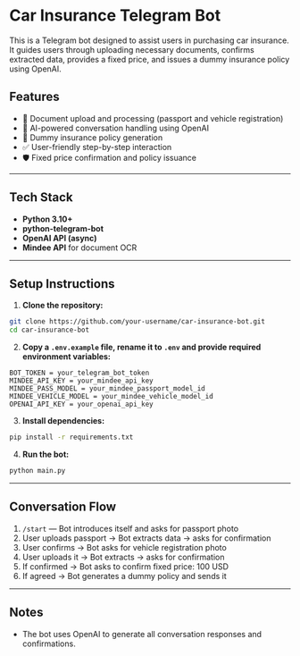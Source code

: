 # Car Insurance Telegram Bot

This is a Telegram bot designed to assist users in purchasing car insurance. It guides users through uploading necessary documents, confirms extracted data, provides a fixed price, and issues a dummy insurance policy using OpenAI.

## Features

- 📄 Document upload and processing (passport and vehicle registration)
- 🧠 AI-powered conversation handling using OpenAI
- 🧾 Dummy insurance policy generation
- ✅ User-friendly step-by-step interaction
- 🛡️ Fixed price confirmation and policy issuance

---

## Tech Stack

- **Python 3.10+**
- **python-telegram-bot**
- **OpenAI API (async)**
- **Mindee API** for document OCR

---

## Setup Instructions

1. **Clone the repository:**

```bash
git clone https://github.com/your-username/car-insurance-bot.git
cd car-insurance-bot
````

2. **Copy a `.env.example` file, rename it to `.env` and provide required environment variables:**

```
BOT_TOKEN = your_telegram_bot_token
MINDEE_API_KEY = your_mindee_api_key 
MINDEE_PASS_MODEL = your_mindee_passport_model_id
MINDEE_VEHICLE_MODEL = your_mindee_vehicle_model_id
OPENAI_API_KEY = your_openai_api_key
```

3. **Install dependencies:**

```bash
pip install -r requirements.txt
```

4. **Run the bot:**

```bash
python main.py
```

---

## Conversation Flow

1. `/start` — Bot introduces itself and asks for passport photo
2. User uploads passport → Bot extracts data → asks for confirmation
3. User confirms → Bot asks for vehicle registration photo
4. User uploads it → Bot extracts → asks for confirmation
5. If confirmed → Bot asks to confirm fixed price: 100 USD
6. If agreed → Bot generates a dummy policy and sends it

---

## Notes

* The bot uses OpenAI to generate all conversation responses and confirmations.


